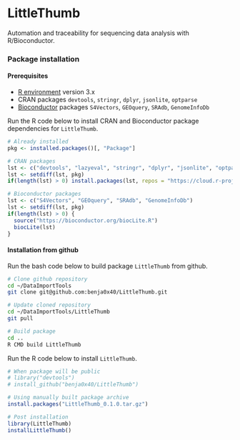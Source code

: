 LittleThumb
================================================================================

Automation and traceability for sequencing data analysis with R/Bioconductor.

### Package installation ###

#### Prerequisites ####

  - [R environment](https://www.r-project.org/) version 3.x
  - CRAN packages `devtools`, `stringr`, `dplyr`, `jsonlite`, `optparse`
  - [Bioconductor](http://www.bioconductor.org/) packages
    `S4Vectors`, `GEOquery`, `SRAdb`, `GenomeInfoDb`
  
Run the R code below to install CRAN and Bioconductor package dependencies
for `LittleThumb`.

```R
# Already installed
pkg <- installed.packages()[, "Package"]

# CRAN packages
lst <- c("devtools", "lazyeval", "stringr", "dplyr", "jsonlite", "optparse", "igraph")
lst <- setdiff(lst, pkg)
if(length(lst) > 0) install.packages(lst, repos = "https://cloud.r-project.org/")

# Bioconductor packages
lst <- c("S4Vectors", "GEOquery", "SRAdb", "GenomeInfoDb")
lst <- setdiff(lst, pkg)
if(length(lst) > 0) {
  source("https://bioconductor.org/biocLite.R")
  biocLite(lst)
}
```

#### Installation from github ####

Run the bash code below to build package `LittleThumb` from github.

```bash
# Clone github repository
cd ~/DataImportTools
git clone git@github.com:benja0x40/LittleThumb.git

# Update cloned repository
cd ~/DataImportTools/LittleThumb
git pull

# Build package
cd ..
R CMD build LittleThumb
```

Run the R code below to install `LittleThumb`.

```r
# When package will be public
# library("devtools")
# install_github("benja0x40/LittleThumb")

# Using manually built package archive
install.packages("LittleThumb_0.1.0.tar.gz")

# Post installation
library(LittleThumb)
installLittleThumb()
```

